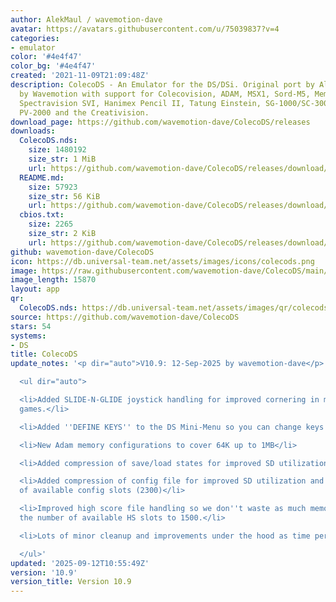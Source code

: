 ```yaml
---
author: AlekMaul / wavemotion-dave
avatar: https://avatars.githubusercontent.com/u/75039837?v=4
categories:
- emulator
color: '#4e4f47'
color_bg: '#4e4f47'
created: '2021-11-09T21:09:48Z'
description: ColecoDS - An Emulator for the DS/DSi. Original port by Alekmaul. Phoenix-Edition
  by Wavemotion with support for Colecovision, ADAM, MSX1, Sord-M5, Memotech MTX,
  Spectravision SVI, Hanimex Pencil II, Tatung Einstein, SG-1000/SC-3000, PV-1000,
  PV-2000 and the Creativision.
download_page: https://github.com/wavemotion-dave/ColecoDS/releases
downloads:
  ColecoDS.nds:
    size: 1480192
    size_str: 1 MiB
    url: https://github.com/wavemotion-dave/ColecoDS/releases/download/10.9/ColecoDS.nds
  README.md:
    size: 57923
    size_str: 56 KiB
    url: https://github.com/wavemotion-dave/ColecoDS/releases/download/10.9/README.md
  cbios.txt:
    size: 2265
    size_str: 2 KiB
    url: https://github.com/wavemotion-dave/ColecoDS/releases/download/10.9/cbios.txt
github: wavemotion-dave/ColecoDS
icon: https://db.universal-team.net/assets/images/icons/colecods.png
image: https://raw.githubusercontent.com/wavemotion-dave/ColecoDS/main/arm9/gfx_data/pdev_tbg0.png
image_length: 15870
layout: app
qr:
  ColecoDS.nds: https://db.universal-team.net/assets/images/qr/colecods-nds.png
source: https://github.com/wavemotion-dave/ColecoDS
stars: 54
systems:
- DS
title: ColecoDS
update_notes: '<p dir="auto">V10.9: 12-Sep-2025 by wavemotion-dave</p>

  <ul dir="auto">

  <li>Added SLIDE-N-GLIDE joystick handling for improved cornering in maze/ladder
  games.</li>

  <li>Added ''DEFINE KEYS'' to the DS Mini-Menu so you can change keys in-game.</li>

  <li>New Adam memory configurations to cover 64K up to 1MB</li>

  <li>Added compression of save/load states for improved SD utilization.</li>

  <li>Added compression of config file for improved SD utilization and increased number
  of available config slots (2300)</li>

  <li>Improved high score file handling so we don''t waste as much memory and increased
  the number of available HS slots to 1500.</li>

  <li>Lots of minor cleanup and improvements under the hood as time permitted.</li>

  </ul>'
updated: '2025-09-12T10:55:49Z'
version: '10.9'
version_title: Version 10.9
---
```

